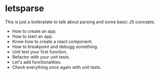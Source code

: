 # letsparse
This is just a boilerplate to talk about parsing and some basic JS concepts.

* How to create an app.
* How to start an app.
* Know how to create a react component.
* How to breakpoint and debugg something.
* Unit test your first function.
* Refactor with your unit tests.
* Let's add functionalities.
* Check everything once again with unit tests.
